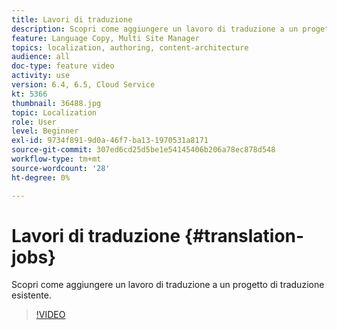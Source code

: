 ```yaml
---
title: Lavori di traduzione
description: Scopri come aggiungere un lavoro di traduzione a un progetto di traduzione esistente.
feature: Language Copy, Multi Site Manager
topics: localization, authoring, content-architecture
audience: all
doc-type: feature video
activity: use
version: 6.4, 6.5, Cloud Service
kt: 5366
thumbnail: 36488.jpg
topic: Localization
role: User
level: Beginner
exl-id: 9734f891-9d0a-46f7-ba13-1970531a8171
source-git-commit: 307ed6cd25d5be1e54145406b206a78ec878d548
workflow-type: tm+mt
source-wordcount: '28'
ht-degree: 0%

---
```


# Lavori di traduzione {#translation-jobs}

Scopri come aggiungere un lavoro di traduzione a un progetto di traduzione esistente.

>[!VIDEO](https://video.tv.adobe.com/v/36488?quality=12&learn=on)
